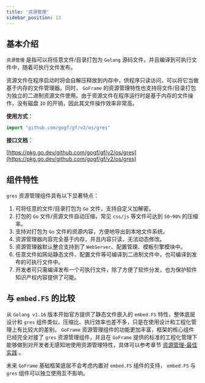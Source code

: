 ```yaml
---
title: '资源管理'
sidebar_position: 13
---
```


## 基本介绍

`资源管理` 是指可以将任意文件/目录打包为 `Golang` 源码文件，并且编译到可执行文件中，随着可执行文件发布。

资源文件在程序启动时将会自解压释放到内存中，供程序只读访问，可以将它当做基于内存的文件管理器。同时， `GoFrame` 的资源管理特性也支持将文件/目录打包为独立的二进制资源文件使用。由于资源文件在程序运行时是基于内存的文件操作，没有磁盘 `IO` 的开销，因此其文件操作效率非常高。

**使用方式**：

```  go
import "github.com/gogf/gf/v2/os/gres"

```

**接口文档**：

[https://pkg.go.dev/github.com/gogf/gf/v2/os/gres](https://pkg.go.dev/github.com/gogf/gf/v2/os/gres)

## 组件特性

`gres` 资源管理组件具有以下显著特点：

1. 可将任意的文件/目录打包为 `Go` 文件，支持自定义加解密。
2. 打包的 `Go` 文件/资源文件自动压缩，常见 `css/js` 等文件可达到 `50~90%` 的压缩率。
3. 支持对打包为 `Go` 文件的资源内容，方便地导出到本地文件系统。
4. 资源管理器内容完全基于内存，并且内容只读，无法动态修改。
5. 资源管理器默认整合支持到了 `WebServer`、配置管理、模板引擎模块中。
6. 任意文件如网站静态文件、配置文件等可编译到二进制文件中，也可编译到发布的可执行文件中。
7. 开发者可只需编译发布一个可执行文件，除了方便了软件分发，也为保护软件知识产权内容提供了可能。

## 与 `embed.FS` 的比较

从 `Golang v1.16` 版本开始官方提供了静态文件嵌入的 `embed.FS` 特性，整体底层设计和 `gres` 组件类似，压缩比、执行效率也差不多，只是在使用设计和工程化管理上有比较大的差别。 `GoFrame` 资源管理组件的功能更加丰富，框架的核心组件已经完全对接了 `gres` 资源管理组件，并且在 `GoFrame` 提供的标准的工程化管理下能够做到对开发者无感知地使用资源管理特性，具体可以参考章节 [资源管理-最佳实践](output/goframe-v2.4-md/核心组件-重点/资源管理/资源管理-最佳实践) 。

未来 `GoFrame` 基础框架底层不会考虑内置对 `embed.FS` 组件的支持， `embed.FS` 与 `gres` 组件可以独立使用互不影响。

    